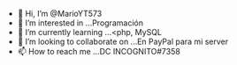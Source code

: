 - 👋 Hi, I’m @MarioYT573
- 👀 I’m interested in ...Programación
- 🌱 I’m currently learning ...<php, MySQL 
- 💞️ I’m looking to collaborate on ...En PayPal para mi server
- 📫 How to reach me ...DC INCOGNITO#7358

<!---
MarioYT573/MarioYT573 is a ✨ special ✨ repository because its `README.md` (this file) appears on your GitHub profile.
You can click the Preview link to take a look at your changes.
--->
